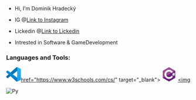 - Hi, I’m Dominik Hradecký

- IG @[Link to Instagram](https://www.instagram.com/dominiksbtr/?hl=en)
- Lickedin @[Link to Lickedin](https://www.linkedin.com/in/dominik-hradeck%C3%BD-700162225/)
- Intrested in Software & GameDevelopment


### Languages and Tools:
<img align="left" alt="Visual Studio Code" width="40px" src="https://raw.githubusercontent.com/github/explore/80688e429a7d4ef2fca1e82350fe8e3517d3494d/topics/visual-studio-code/visual-studio-code.png" /></a> <a href="https://www.w3schools.com/cs/" target="_blank"> 
href="https://www.w3schools.com/cs/" target="_blank"> <img src="https://raw.githubusercontent.com/devicons/devicon/master/icons/csharp/csharp-original.svg" alt="csharp" width="40" height="40"/> </a> <a href="https://www.w3schools.com/css/" target="_blank"> <img 

<img align="left" alt="Py" width="46px" src="https://icons.iconarchive.com/icons/cornmanthe3rd/plex/256/Other-python-icon.png" />

